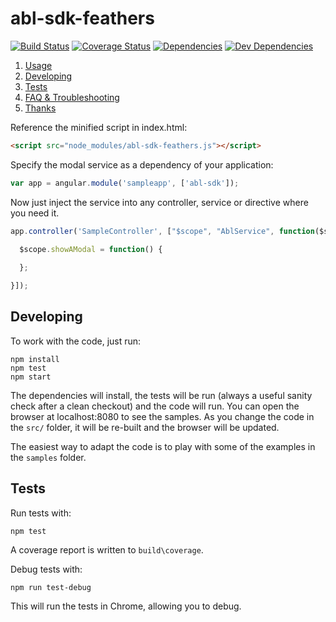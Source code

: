 abl-sdk-feathers
=====================

[![Build Status](https://secure.travis-ci.org/dwmkerr/angular-modal-service.png?branch=master)](https://travis-ci.org/dwmkerr/angular-modal-service)
[![Coverage Status](https://coveralls.io/repos/dwmkerr/angular-modal-service/badge.png?branch=master)](https://coveralls.io/r/dwmkerr/angular-modal-service?branch=master)
[![Dependencies](https://david-dm.org/dwmkerr/angular-modal-service.svg?theme=shields.io)](https://david-dm.org/dwmkerr/angular-modal-service)
[![Dev Dependencies](https://david-dm.org/dwmkerr/angular-modal-service/dev-status.svg?theme=shields.io)](https://david-dm.org/dwmkerr/angular-modal-service#info=devDependencies)

1. [Usage](#usage)
2. [Developing](#developing)
3. [Tests](#tests)
4. [FAQ & Troubleshooting](#faq)
5. [Thanks](#thanks)

Reference the minified script in index.html:

```html
<script src="node_modules/abl-sdk-feathers.js"></script>
```

Specify the modal service as a dependency of your application:

```js
var app = angular.module('sampleapp', ['abl-sdk']);
```

Now just inject the service into any controller, service or directive where you need it.

```js
app.controller('SampleController', ["$scope", "AblService", function($scope, AblService) {

  $scope.showAModal = function() {
  
  };

}]);
```

## Developing

To work with the code, just run:

```
npm install
npm test
npm start
```

The dependencies will install, the tests will be run (always a useful sanity check after a clean checkout) and the code will run. You can open the browser at localhost:8080 to see the samples. As you change the code in the `src/` folder, it will be re-built and the browser will be updated.

The easiest way to adapt the code is to play with some of the examples in the ``samples`` folder.

## Tests

Run tests with:

```
npm test
```

A coverage report is written to `build\coverage`.

Debug tests with:

```
npm run test-debug
```

This will run the tests in Chrome, allowing you to debug.
